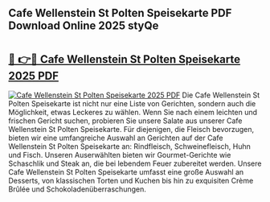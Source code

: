 ## Cafe Wellenstein St Polten Speisekarte PDF Download Online 2025 styQe

# <h2><a href="http://gc5hm5p.nevu.top/?p=Cafe+Wellenstein+St+Polten+Speisekarte">🔗 👉🔴 Cafe Wellenstein St Polten Speisekarte 2025 PDF</a></h2>

[![Cafe Wellenstein St Polten Speisekarte 2025 PDF](https://i.imgur.com/dBaPXMq.png)](http://gc5hm5p.nevu.top/?p=Cafe+Wellenstein+St+Polten+Speisekarte)
Die Cafe Wellenstein St Polten Speisekarte ist nicht nur eine Liste von Gerichten, sondern auch die Möglichkeit, etwas Leckeres zu wählen. Wenn Sie nach einem leichten und frischen Gericht suchen, probieren Sie unsere Salate aus unserer Cafe Wellenstein St Polten Speisekarte. Für diejenigen, die Fleisch bevorzugen, bieten wir eine umfangreiche Auswahl an Gerichten auf der Cafe Wellenstein St Polten Speisekarte an: Rindfleisch, Schweinefleisch, Huhn und Fisch. Unseren Auserwählten bieten wir Gourmet-Gerichte wie Schaschlik und Steak an, die bei lebendem Feuer zubereitet werden. Unsere Cafe Wellenstein St Polten Speisekarte umfasst eine große Auswahl an Desserts, von klassischen Torten und Kuchen bis hin zu exquisiten Crème Brûlée und Schokoladenüberraschungen.
